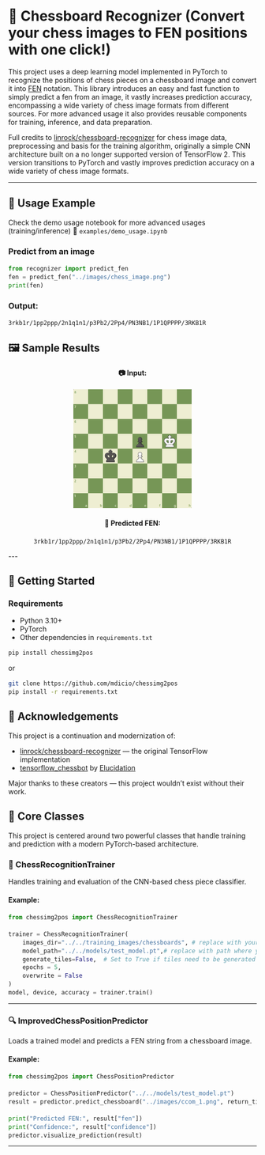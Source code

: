 # 🧠 Chessboard Recognizer (Convert your chess images to FEN positions with one click!)

This project uses a deep learning model implemented in PyTorch to recognize the positions of chess pieces on a chessboard image and convert it into [FEN](https://en.wikipedia.org/wiki/Forsyth%E2%80%93Edwards_Notation) notation. This library introduces an easy and fast function to simply predict a fen from an image, it vastly increases prediction accuracy, encompassing a wide variety of chess image formats from different sources. For more advanced usage it also provides reusable components for training, inference, and data preparation.

Full credits to [linrock/chessboard-recognizer](https://github.com/linrock/chessboard-recognizer) for chess image data, preprocessing and basis for the training algorithm, originally a simple CNN architecture built on a no longer supported version of TensorFlow 2. This version transitions to PyTorch and vastly improves prediction accuracy on a wide variety of chess image formats.

---

## 🧪 Usage Example

Check the demo usage notebook 
for more advanced usages (training/inference) 
📓 `examples/demo_usage.ipynb`

### Predict from an image

```python
from recognizer import predict_fen
fen = predict_fen("../images/chess_image.png")
print(fen)
```

### Output:

```text
3rkb1r/1pp2ppp/2n1q1n1/p3Pb2/2Pp4/PN3NB1/1P1QPPPP/3RKB1R
```

## 🖼️ Sample Results

<div align="center">

#### 📷 Input:
<!-- Replace the below link with your image or keep this as a placeholder -->
<img src="images/chess_image.png" width=240 />

#### 🎯 Predicted FEN:
`3rkb1r/1pp2ppp/2n1q1n1/p3Pb2/2Pp4/PN3NB1/1P1QPPPP/3RKB1R`

</div>
---

## 🚀 Getting Started

### Requirements

- Python 3.10+
- PyTorch
- Other dependencies in `requirements.txt`

```bash
pip install chessimg2pos
```
or 

```bash
git clone https://github.com/mdicio/chessimg2pos
pip install -r requirements.txt
```

## 🙏 Acknowledgements

This project is a continuation and modernization of:

- [linrock/chessboard-recognizer](https://github.com/linrock/chessboard-recognizer) — the original TensorFlow implementation
- [tensorflow_chessbot](https://github.com/Elucidation/tensorflow_chessbot) by [Elucidation](https://github.com/Elucidation)

Major thanks to these creators — this project wouldn’t exist without their work.

## 🧠 Core Classes

This project is centered around two powerful classes that handle training and prediction with a modern PyTorch-based architecture.

### 🔧 ChessRecognitionTrainer

Handles training and evaluation of the CNN-based chess piece classifier.

#### Example:

```python
from chessimg2pos import ChessRecognitionTrainer

trainer = ChessRecognitionTrainer(
    images_dir="../../training_images/chessboards", # replace with your path
    model_path="../../models/test_model.pt",# replace with path where you want models tgo be saved
    generate_tiles=False,  # Set to True if tiles need to be generated from boards
    epochs = 5,
    overwrite = False
)
model, device, accuracy = trainer.train()
```

---

### 🔍 ImprovedChessPositionPredictor

Loads a trained model and predicts a FEN string from a chessboard image.

#### Example:

```python
from chessimg2pos import ChessPositionPredictor

predictor = ChessPositionPredictor("../../models/test_model.pt")
result = predictor.predict_chessboard("../images/ccom_1.png", return_tiles=True)

print("Predicted FEN:", result["fen"])
print("Confidence:", result["confidence"])
predictor.visualize_prediction(result)
```

---
